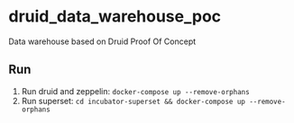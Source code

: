 # druid_data_warehouse_poc
Data warehouse based on Druid Proof Of Concept

## Run

1. Run druid and zeppelin: `docker-compose up --remove-orphans`
2. Run superset: `cd incubator-superset && docker-compose up --remove-orphans`